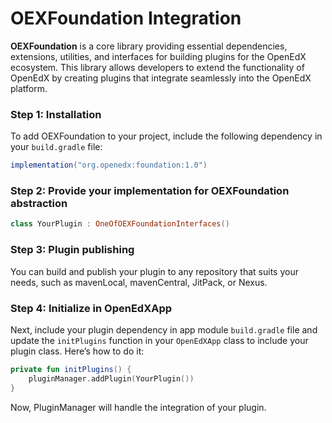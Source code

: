 # OEXFoundation Integration

**OEXFoundation** is a core library providing essential dependencies, extensions, utilities, and interfaces for
building plugins for the OpenEdX ecosystem. This library allows developers to extend the functionality of OpenEdX by
creating plugins that integrate seamlessly into the OpenEdX platform.

### Step 1: Installation

To add OEXFoundation to your project, include the following dependency in your `build.gradle` file:

```groovy
implementation("org.openedx:foundation:1.0")
```

### Step 2: Provide your implementation for OEXFoundation abstraction

```kotlin
class YourPlugin : OneOfOEXFoundationInterfaces()
```

### Step 3: Plugin publishing

You can build and publish your plugin to any repository that suits your needs, such as mavenLocal, mavenCentral,
JitPack, or Nexus.

### Step 4: Initialize in OpenEdXApp

Next, include your plugin dependency in app module `build.gradle` file and update the `initPlugins` function in
your `OpenEdXApp` class to include your plugin class. Here’s how to do it:

```kotlin
private fun initPlugins() {
    pluginManager.addPlugin(YourPlugin())
}
```

Now, PluginManager will handle the integration of your plugin.
